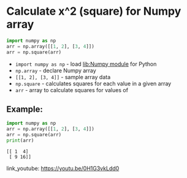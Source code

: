# Calculate x^2 (square) for Numpy array

```python
import numpy as np
arr = np.array([[1, 2], [3, 4]])
arr = np.square(arr)
```

- `import numpy as np` - load [lib:Numpy module](/python-numpy/how-to-install-python-numpy-lib) for Python
- `np.array` - declare Numpy array
- `[[1, 2], [3, 4]]` - sample array data
- `np.square` - calculates squares for each value in a given array
- `arr` - array to calculate squares for values of

## Example: 
```python
import numpy as np
arr = np.array([[1, 2], [3, 4]])
arr = np.square(arr)
print(arr)
```
```
[[ 1  4]
 [ 9 16]]

```

link_youtube: https://youtu.be/0H1G3vkLdd0
